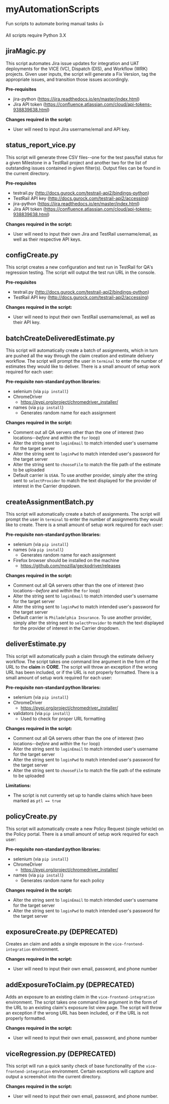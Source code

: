 # myAutomationScripts
Fun scripts to automate boring manual tasks :+1:

All scripts require Python 3.X


## jiraMagic.py
This script automates Jira issue updates for integration and UAT deployments for the VICE (VC), Dispatch (DIS), and Workflow (WRK) projects. Given user inputs, the script will generate a Fix Version, tag the appropriate issues, and transition those issues accordingly.

**Pre-requisites**
- jira-python (https://jira.readthedocs.io/en/master/index.html)
- Jira API token (https://confluence.atlassian.com/cloud/api-tokens-938839638.html)

**Changes required in the script:**
- User will need to input Jira username/email and API key.

## status_report_vice.py
This script will generate three CSV files--one for the test pass/fail status for a given Milestone in a TestRail project and another two for the list of outstanding issues contained in given filter(s). Output files can be found in the current directory.

**Pre-requisites**
- testrail.py (http://docs.gurock.com/testrail-api2/bindings-python)
- TestRail API key (http://docs.gurock.com/testrail-api2/accessing)
- jira-python (https://jira.readthedocs.io/en/master/index.html)
- Jira API token (https://confluence.atlassian.com/cloud/api-tokens-938839638.html)

**Changes required in the script:**
- User will need to input their own Jira and TestRail username/email, as well as their respective API keys.

## configCreate.py
This script creates a new configuration and test run in TestRail for QA's regression testing. The script will output the test run URL in the console.

**Pre-requisites**
- testrail.py (http://docs.gurock.com/testrail-api2/bindings-python)
- TestRail API key (http://docs.gurock.com/testrail-api2/accessing)

**Changes required in the script:**
- User will need to input their own TestRail username/email, as well as their API key.

## batchCreateDeliveredEstimate.py
This script will automatically create a batch of assignments, which in turn are pushed all the way through the claim creation and estimate delivery workflow. The script will prompt the user in `terminal` to enter the number of estimates they would like to deliver. There is a small amount of setup work required for each user:

**Pre-requisite non-standard python libraries:**
- selenium (via `pip install`)
- ChromeDriver
  - https://pypi.org/project/chromedriver_installer/
- names (via `pip install`)
  - Generates random name for each assignment
  
**Changes required in the script:**
- Comment out all QA servers other than the one of interest (two locations--*before* and *within* the `for` loop)
- Alter the string sent to `loginEmail` to match intended user's username for the target server
- Alter the string sent to `loginPwd` to match intended user's password for the target server
- Alter the string sent to `chooseFile` to match the file path of the estimate to be uploaded
- Default carrier is `USAA`. To use another provider, simply alter the string sent to `selectProvider` to match the text displayed for the provider of interest in the Carrier dropdown.

## createAssignmentBatch.py
This script will automatically create a batch of assignments. The script will prompt the user in `terminal` to enter the number of assignments they would like to create. There is a small amount of setup work required for each user:

**Pre-requisite non-standard python libraries:**
- selenium (via `pip install`)
- names (via `pip install`)
  - Generates random name for each assignment
- Firefox browser should be installed on the machine
  - https://github.com/mozilla/geckodriver/releases
  
**Changes required in the script:**
- Comment out all QA servers other than the one of interest (two locations--*before* and *within* the `for` loop)
- Alter the string sent to `loginEmail` to match intended user's username for the target server
- Alter the string sent to `loginPwd` to match intended user's password for the target server
- Default carrier is `Philadelphia Insurance`. To use another provider, simply alter the string sent to `selectProvider` to match the text displayed for the provider of interest in the Carrier dropdown.

## deliverEstimate.py
This script will automatically push a claim through the estimate delivery workflow. The script takes one command line argument in the form of the URL to the **claim** in **CORE**. The script will throw an exception if the wrong URL has been included, or if the URL is not properly formatted. There is a small amount of setup work required for each user:

**Pre-requisite non-standard python libraries:**
- selenium (via `pip install`)
- ChromeDriver
  - https://pypi.org/project/chromedriver_installer/
- validators (via `pip install`)
  - Used to check for proper URL formatting
  
**Changes required in the script:**
- Comment out all QA servers other than the one of interest (two locations--*before* and *within* the `for` loop)
- Alter the string sent to `loginEmail` to match intended user's username for the target server
- Alter the string sent to `loginPwd` to match intended user's password for the target server
- Alter the string sent to `chooseFile` to match the file path of the estimate to be uploaded

**Limitations:**
- The script is not currently set up to handle claims which have been marked as `ptl == true`

## policyCreate.py
This script will automatically create a new Policy Request (single vehicle) on the Policy portal. There is a small amount of setup work required for each user:

**Pre-requisite non-standard python libraries:**
- selenium (via `pip install`)
- ChromeDriver
  - https://pypi.org/project/chromedriver_installer/
- names (via `pip install`)
  - Generates random name for each policy
  
**Changes required in the script:**
- Alter the string sent to `loginEmail` to match intended user's username for the target server
- Alter the string sent to `loginPwd` to match intended user's password for the target server

## exposureCreate.py (DEPRECATED)
Creates an claim and adds a single exposure in the `vice-frontend-integration` environment.

**Changes required in the script:**
- User will need to input their own email, password, and phone number

## addExposureToClaim.py (DEPRECATED)
Adds an exposure to an existing claim in the `vice-frontend-integration` environment. The script takes one command line argument in the form of the URL to an existing claim's exposure list view page. The script will throw an exception if the wrong URL has been included, or if the URL is not properly formatted.

**Changes required in the script:**
- User will need to input their own email, password, and phone number

## viceRegression.py (DEPRECATED)
This script will run a quick sanity check of base functionality of the `vice-frontend-integration` environment. Certain exceptions will capture and output a screenshot into the current directory.

**Changes required in the script:**
- User will need to input their own email, password, and phone number.

